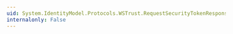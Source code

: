 ```yaml
---
uid: System.IdentityModel.Protocols.WSTrust.RequestSecurityTokenResponse.#ctor
internalonly: False
---
```

